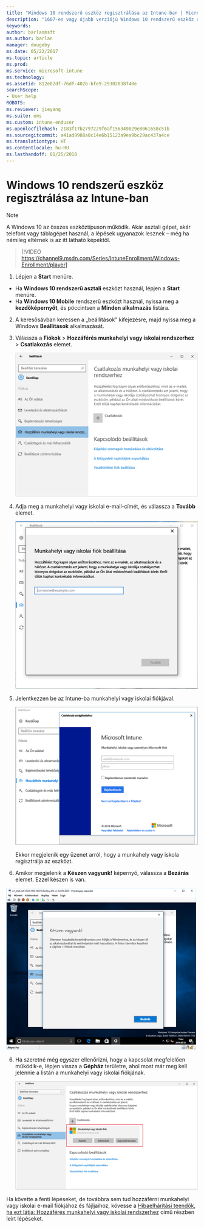 ```yaml
---
title: "Windows 10 rendszerű eszköz regisztrálása az Intune-ban | Microsoft Docs"
description: "1607-es vagy újabb verziójú Windows 10 rendszerű eszköz regisztrációja az Intune-ban"
keywords: 
author: barlanmsft
ms.author: barlan
manager: dougeby
ms.date: 05/22/2017
ms.topic: article
ms.prod: 
ms.service: microsoft-intune
ms.technology: 
ms.assetid: 812e82df-76df-402b-bfe9-29302838f40e
searchScope:
- User help
ROBOTS: 
ms.reviewer: jieyang
ms.suite: ems
ms.custom: intune-enduser
ms.openlocfilehash: 2183f17b2797229f6af156349029e8061658c51b
ms.sourcegitcommit: a41ad9988a8c14e6b15123a9ea9bc29ac437a4ce
ms.translationtype: HT
ms.contentlocale: hu-HU
ms.lasthandoff: 01/25/2018
---
```

# <a name="enroll-your-windows-10-device-in-intune"></a>Windows 10 rendszerű eszköz regisztrálása az Intune-ban

> [!NOTE]
> A Windows 10 az összes eszköztípuson működik. Akár asztali gépet, akár telefont vagy táblagépet használ, a lépések ugyanazok lesznek – még ha némileg eltérnek is az itt látható képektől.

> [!VIDEO https://channel9.msdn.com/Series/IntuneEnrollment/Windows-Enrollment/player]

1. Lépjen a **Start** menüre.

  - Ha **Windows 10 rendszerű asztali** eszközt használ, lépjen a **Start** menüre.
  - Ha **Windows 10 Mobile** rendszerű eszközt használ, nyissa meg a **kezdőképernyőt**, és pöccintsen a **Minden alkalmazás** listára.

2.  A keresősávban keressen a „beállítások” kifejezésre, majd nyissa meg a Windows **Beállítások** alkalmazását.

3. Válassza a **Fiókok** > **Hozzáférés munkahelyi vagy iskolai rendszerhez** > **Csatlakozás** elemet.

    ![Válassza a Hozzáférés munkahelyi vagy iskolai fiókhoz lehetőséget](./media/w10-enroll-rs1-connect-to-work-or-school.png)

3.  Adja meg a munkahelyi vagy iskolai e-mail-címét, és válassza a **Tovább** elemet.

    ![Adja meg a munkahelyi vagy iskolai fiókját](./media/w10-enroll-rs1-set-up-work-or-school-account.png)

4. Jelentkezzen be az Intune-ba munkahelyi vagy iskolai fiókjával.

    ![Munkahelyi vagy iskolai fiók beállítása](./media/w10-enroll-rs1-enter-your-credentials.png)

    Ekkor megjelenik egy üzenet arról, hogy a munkahely vagy iskola regisztrálja az eszközt.

5. Amikor megjelenik a **Készen vagyunk!** képernyő, válassza a **Bezárás** elemet. Ezzel készen is van.

  ![Válassza a Bezárás elemet a „Készen vagyunk!” képernyőn](./media/w10-enroll-rs1-youre-all-set.png)

6. Ha szeretné még egyszer ellenőrizni, hogy a kapcsolat megfelelően működik-e, lépjen vissza a **Gépház** területre, ahol most már meg kell jelennie a listán a munkahelyi vagy iskolai fiókjának.

    ![A kapcsolat megfelelő beállításának ellenőrzése](./media/w10-enroll-rs1-validate-successful-enrollment.png)

Ha követte a fenti lépéseket, de továbbra sem tud hozzáférni munkahelyi vagy iskolai e-mail fiókjához és fájljaihoz, kövesse a [Hibaelhárítási teendők, ha ezt látja: Hozzáférés munkahelyi vagy iskolai rendszerhez](troubleshoot-your-windows-10-device-windows.md#troubleshooting-steps-to-follow-if-you-see-access-work-or-school) című részben leírt lépéseket.
